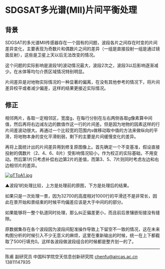 # SDGSAT多光谱(MII)片间平衡处理

## 背景

SDGSAT的多光谱MII传感器存在一个固有的问题，波段各片之间存在时变的片间差异变化，主要表现为奇数片和偶数片之间的差异（一组是直接投射一组是通过镜面反射），这些是卫星上天以后无法改变的情况。

这个问题的实际影响是波段1的波动情况最大，波段2次之，波段3以后影响逐渐减少。在水体等均匀介质区域情况特别明显。

片间差异是对地物实际情况的一种显著的偏离，在没有其他参考的情况下，将片间差异校平或者减少偏差，这样的结果更接近实际情况。

## 修正

相邻两片，各取一定相邻区，宽度g，在每行分别在左右两侧各取g像素算中间值，然后再将右边减左边的数值作这一行的片间差。但是因为地物的因素这样的行片间差波动很大。再通过一个比较宽的范围内s做移动取中值的方法来做纵向的平滑，将地物本身的变化平滑削弱，剩下的主要是片间缓慢变化的差异。

再将上面统计出的片间差异用到修复原图像上。首先确定一个不变基准，假设直接投射的偶数片（2、4、6、8片）受影响情况较小，作为校正的实际基础，不用变动。然后第1片只考虑补偿右边第2片的差值，而第3、5、7片则同时考虑左边和右边相邻片的差异。



[![qTToA1.jpg](https://s1.ax1x.com/2022/04/03/qTToA1.jpg)](https://imgtu.com/i/qTToA1)

▲波段1的处理比较，上方是处理前的原图，下方是处理后的结果。


如果只是一次处理一景，因为32700的高度相对1000行的平滑还不是非常长，因此在景开始和景结束的时候平均偏差应该是大于中间的的部分。

如果能够将一整个轨道同时处理，那么纠正偏差更小，而且前后景镶嵌衔接没有缝隙。

原数据集存在各个波段因为波段间配准操作导致上下留空不一致的情况，这在未来构图分析的时候引入不少无意义的麻烦，这里在重新输出的时候，统一在上下都截取了500行填充0。这样各波段做波段组合的时候都是整齐划一的了。



---



陈甫 副研究员
中国科学院空天信息创新研究院
chenfu@aircas.ac.cn
13811147935